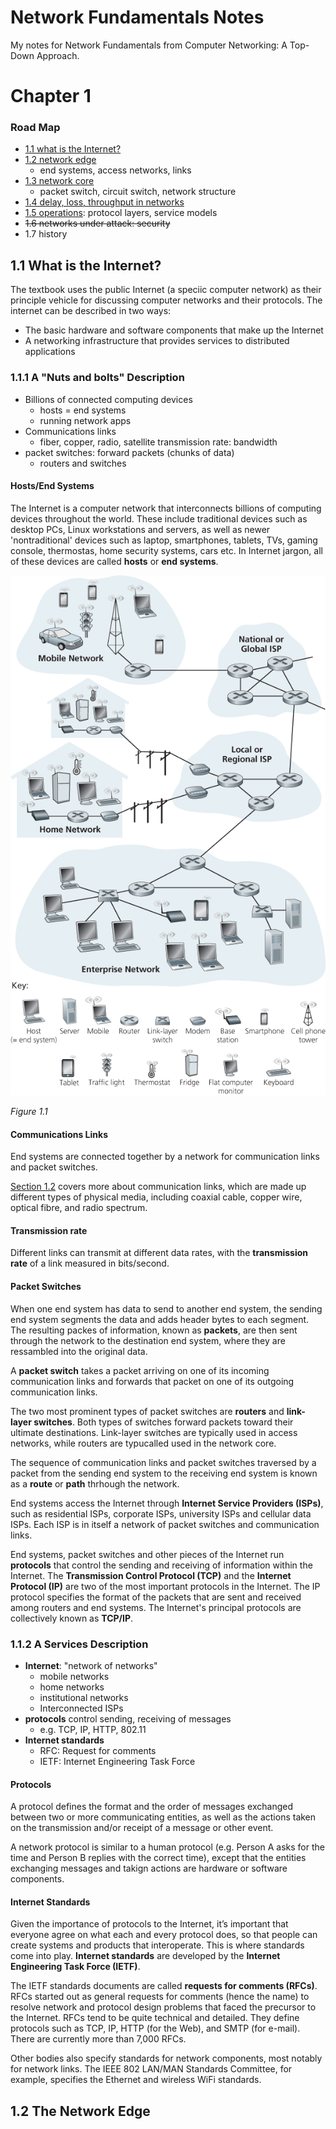 # Network Fundamentals Notes

My notes for Network Fundamentals from Computer Networking: A Top-Down Approach.

# Chapter 1

### Road Map

* [1.1 what is the Internet?](#1.1)
* [1.2 network edge](#1.2)
  * end systems, access networks, links
* [1.3 network core](#1.3)
  * packet switch, circuit switch, network structure
* [1.4 delay, loss, throughput in networks](#1.4)
* [1.5 operations](#1.5): protocol layers, service models
* ~~1.6 networks under attack: security~~
* 1.7 history

## <a name="1.1"></a> 1.1 What is the Internet?

The textbook uses the public Internet (a speciic computer network) as their principle vehicle for discussing computer networks and their protocols. The internet can be described in two ways:
* The basic hardware and software components that make up the Internet
* A networking infrastructure that provides services to distributed applications

### 1.1.1 A "Nuts and bolts" Description

* Billions of connected computing devices
  * hosts = end systems
  * running network apps
* Communications links
  * fiber, copper, radio, satellite
  transmission rate: bandwidth
* packet switches: forward packets (chunks of data)
  * routers and switches

#### Hosts/End Systems

The Internet is a computer network that interconnects billions of computing devices throughout the world. These include traditional devices such as desktop PCs, Linux workstations and servers, as well as newer 'nontraditional' devices such as laptop, smartphones, tablets, TVs, gaming console, thermostas, home security systems, cars etc. In Internet jargon, all of these devices are called **hosts** or **end systems**. 

![Figure 1.1](fig1.1.png)

*Figure 1.1*

#### Communications Links

End systems are connected together by a network for communication links and packet switches.

[Section 1.2](#1.2) covers more about communication links, which are made up different types of physical media, including coaxial cable, copper wire, optical fibre, and radio spectrum.

#### Transmission rate

Different links can transmit at different data rates, with the **transmission rate** of a link measured in bits/second.
  
#### Packet Switches
  
When one end system has data to send to another end system, the sending end system segments the data and adds header bytes to each segment. The resulting packes of information, known as **packets**, are then sent through the network to the destination end system, where they are ressambled into the original data.

A **packet switch** takes a packet arriving on one of its incoming communication links and forwards that packet on one of its outgoing communication links.

The two most prominent types of packet switches are **routers** and **link-layer switches**. Both types of switches forward packets toward their ultimate destinations. Link-layer switches are typically used in access networks, while routers are typucalled used in the network core.

The sequence of communication links and packet switches traversed by a packet from the sending end system to the receiving end system is known as a **route** or **path** thrhough the network.

End systems access the Internet through **Internet Service Providers (ISPs)**, such as residential ISPs, corporate ISPs, university ISPs and cellular data ISPs. Each ISP is in itself a network of packet switches and communication links.

End systems, packet switches and other pieces of the Internet run **protocols** that control the sending and receiving of information within the Internet. The **Transmission Control Protocol (TCP)** and the **Internet Protocol (IP)** are two of the most important protocols in the Internet. The IP protocol specifies the format of the packets that are sent and received among routers and end systems. The Internet's principal protocols are collectively known as **TCP/IP**.

### 1.1.2 A Services Description

* **Internet**: "network of networks"
  * mobile networks
  * home networks
  * institutional networks
  * Interconnected ISPs
* **protocols** control sending, receiving of messages
  * e.g. TCP, IP, HTTP, 802.11
* **Internet standards**
  * RFC: Request for comments
  * IETF: Internet Engineering Task Force


#### Protocols

A protocol defines the format and the order of messages exchanged between two or more communicating entities, as well as the actions taken on the transmission and/or receipt of a message or other event.

A network protocol is similar to a human protocol (e.g. Person A asks for the time and Person B replies with the correct time), except that the entities exchanging messages and takign actions are hardware or software components.

#### Internet Standards

Given the importance of protocols to the Internet, it’s important that everyone agree on what each and every protocol does, so that people can create systems and products that interoperate. This is where standards come into play. **Internet standards** are developed by the **Internet Engineering Task Force (IETF)**.

The IETF standards documents are called **requests for comments (RFCs)**. RFCs started out as general requests for comments (hence the name) to resolve network and protocol design problems that faced the precursor to the Internet. RFCs tend to be quite technical and detailed. They define protocols such as TCP, IP, HTTP (for the Web), and SMTP (for e-mail). There are currently more than 7,000 RFCs.

Other bodies also specify standards for network components, most notably for network links. The IEEE 802 LAN/MAN Standards Committee, for example, specifies the Ethernet and wireless WiFi standards.

## <a name="1.2"></a> 1.2 The Network Edge

